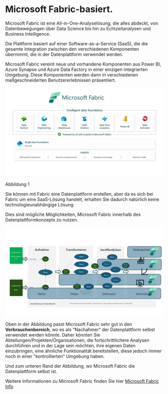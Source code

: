 # Microsoft Fabric-basiert.

Microsoft Fabric ist eine All-in-One-Analyselösung, die alles abdeckt, von Datenbewegungen über Data Science bis hin zu Echtzeitanalysen und Business Intelligence.

Die Plattform basiert auf einer Software-as-a-Service (SaaS), die die gesamte Integration zwischen den verschiedenen Komponenten übernimmt, die in der Datenplattform verwendet werden.

Microsoft Fabric vereint neue und vorhandene Komponenten aus Power BI, Azure Synapse und Azure Data Factory in einer einzigen integrierten Umgebung. Diese Komponenten werden dann in verschiedenen maßgeschneiderten Benutzererlebnissen präsentiert.

![figur1](../../images/german/Slide11.jpg) 
 
Abbildung 1

Sie können mit Fabric eine Datenplattform erstellen, aber da es sich bei Fabric um eine SaaS-Lösung handelt, erhalten Sie dadurch natürlich keine technologieunabhängige Lösung.

Dies sind mögliche Möglichkeiten, Microsoft Fabric innerhalb des Datenplattformkonzepts zu nutzen.

![Fabric](../../images/german/Slide9.JPG)

Oben in der Abbildung passt Microsoft Fabric sehr gut in den **Verbrauchenbereich**, wo es als "Nachahmer" der Datenplattform selbst verwendet werden könnte. Daher könnten Sie Abteilungen/Projekten/Organisationen, die fortschrittlichere Analysen durchführen und in der Lage sein möchten, ihre eigenen Daten einzubringen, eine ähnliche Funktionalität bereitstellen, diese jedoch immer noch in einer "kontrollierten" Umgebung haben.

Und zum unteren Rand der Abbildung, wo Microsoft Fabric die Datenplattform selbst ist.

Weitere Informationen zu Microsoft Fabric finden Sie hier [Microsoft Fabric Info](https://www.microsoft.com/de-de/microsoft-fabric)
